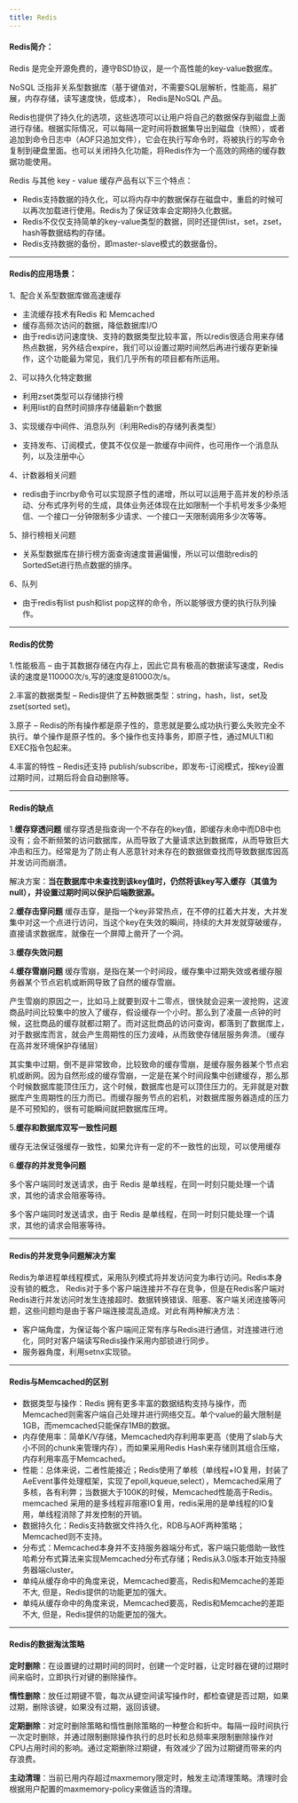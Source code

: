 ```yaml
---
title: Redis 
---
```



#### Redis简介：

Redis 是完全开源免费的，遵守BSD协议，是一个高性能的key-value数据库。

NoSQL 泛指非关系型数据库（基于键值对，不需要SQL层解析，性能高，易扩展，内存存储，读写速度快，低成本）， Redis是NoSQL 产品。

Redis也提供了持久化的选项，这些选项可以让用户将自己的数据保存到磁盘上面进行存储。根据实际情况，可以每隔一定时间将数据集导出到磁盘（快照），或者追加到命令日志中（AOF只追加文件），它会在执行写命令时，将被执行的写命令复制到硬盘里面。也可以关闭持久化功能，将Redis作为一个高效的网络的缓存数据功能使用。

Redis 与其他 key - value 缓存产品有以下三个特点：
- Redis支持数据的持久化，可以将内存中的数据保存在磁盘中，重启的时候可以再次加载进行使用。Redis为了保证效率会定期持久化数据。
- Redis不仅仅支持简单的key-value类型的数据，同时还提供list，set，zset，hash等数据结构的存储。
- Redis支持数据的备份，即master-slave模式的数据备份。


----------
#### Redis的应用场景：

1、配合关系型数据库做高速缓存
- 主流缓存技术有Redis 和 Memcached
- 缓存高频次访问的数据，降低数据库I/O
- 由于redis访问速度快、支持的数据类型比较丰富，所以redis很适合用来存储热点数据，另外结合expire，我们可以设置过期时间然后再进行缓存更新操作，这个功能最为常见，我们几乎所有的项目都有所运用。

2、可以持久化特定数据
- 利用zset类型可以存储排行榜
- 利用list的自然时间排序存储最新n个数据


3、实现缓存中间件、消息队列（利用Redis的存储列表类型）
- 支持发布、订阅模式，使其不仅仅是一款缓存中间件，也可用作一个消息队列，以及注册中心

4、计数器相关问题
- redis由于incrby命令可以实现原子性的递增，所以可以运用于高并发的秒杀活动、分布式序列号的生成，具体业务还体现在比如限制一个手机号发多少条短信、一个接口一分钟限制多少请求、一个接口一天限制调用多少次等等。

5、排行榜相关问题
- 关系型数据库在排行榜方面查询速度普遍偏慢，所以可以借助redis的SortedSet进行热点数据的排序。

6、队列
- 由于redis有list push和list pop这样的命令，所以能够很方便的执行队列操作。


----------
#### Redis的优势

1.性能极高 – 由于其数据存储在内存上，因此它具有极高的数据读写速度，Redis读的速度是110000次/s,写的速度是81000次/s。

2.丰富的数据类型 – Redis提供了五种数据类型：string，hash，list，set及zset(sorted set)。

3.原子 – Redis的所有操作都是原子性的，意思就是要么成功执行要么失败完全不执行。单个操作是原子性的。多个操作也支持事务，即原子性，通过MULTI和EXEC指令包起来。

4.丰富的特性 – Redis还支持 publish/subscribe，即发布-订阅模式，按key设置过期时间，过期后将会自动删除等。


----------
#### Redis的缺点

1.**缓存穿透问题**
缓存穿透是指查询一个不存在的key值，即缓存未命中而DB中也没有；会不断频繁的访问数据库，从而导致了大量请求达到数据库，从而导致巨大冲击和压力。经常是为了防止有人恶意针对未存在的数据做查找而导致数据库因高并发访问而崩溃。

解决方案：**当在数据库中未查找到该key值时，仍然将该key写入缓存（其值为null），并设置过期时间以保护后端数据源。**

2.**缓存击穿问题**
缓存击穿，是指一个key非常热点，在不停的扛着大并发，大并发集中对这一个点进行访问，当这个key在失效的瞬间，持续的大并发就穿破缓存，直接请求数据库，就像在一个屏障上凿开了一个洞。

3.**缓存失效问题**

4.**缓存雪崩问题**
缓存雪崩，是指在某一个时间段，缓存集中过期失效或者缓存服务器某个节点宕机或断网导致了自然的缓存雪崩。

产生雪崩的原因之一，比如马上就要到双十二零点，很快就会迎来一波抢购，这波商品时间比较集中的放入了缓存，假设缓存一个小时。那么到了凌晨一点钟的时候，这批商品的缓存就都过期了。而对这批商品的访问查询，都落到了数据库上，对于数据库而言，就会产生周期性的压力波峰，从而致使存储层服务奔溃。（缓存在高并发环境保护存储层）


其实集中过期，倒不是非常致命，比较致命的缓存雪崩，是缓存服务器某个节点宕机或断网。因为自然形成的缓存雪崩，一定是在某个时间段集中创建缓存，那么那个时候数据库能顶住压力，这个时候，数据库也是可以顶住压力的。无非就是对数据库产生周期性的压力而已。而缓存服务节点的宕机，对数据库服务器造成的压力是不可预知的，很有可能瞬间就把数据库压垮。


5.**缓存和数据库双写一致性问题**

缓存无法保证强缓存一致性，如果允许有一定的不一致性的出现，可以使用缓存

6.**缓存的并发竞争问题**

多个客户端同时发送请求，由于 Redis 是单线程，在同一时刻只能处理一个请求，其他的请求会阻塞等待。

多个客户端同时发送请求，由于 Redis 是单线程，在同一时刻只能处理一个请求，其他的请求会阻塞等待。


----------
#### Redis的并发竞争问题解决方案

Redis为单进程单线程模式，采用队列模式将并发访问变为串行访问。Redis本身没有锁的概念，
Redis对于多个客户端连接并不存在竞争，但是在Redis客户端对Redis进行并发访问时发生连接超时、数据转换错误、阻塞、客户端关闭连接等问题，这些问题均是由于客户端连接混乱造成。对此有两种解决方法：
- 客户端角度，为保证每个客户端间正常有序与Redis进行通信，对连接进行池化，同时对客户端读写Redis操作采用内部锁进行同步。
- 服务器角度，利用setnx实现锁。


----------
#### Redis与Memcached的区别
- 数据类型与操作：Redis 拥有更多丰富的数据结构支持与操作，而Memcached则需客户端自己处理并进行网络交互。单个value的最大限制是1GB，而memcached只能保存1MB的数据。
- 内存使用率：简单K/V存储，Memcached内存利用率更高（使用了slab与大小不同的chunk来管理内存），而如果采用Redis Hash来存储则其组合压缩，内存利用率高于Memcached。
- 性能：总体来说，二者性能接近；Redis使用了单核（单线程+IO复用，封装了AeEvent事件处理框架，实现了epoll,kqueue,select），Memcached采用了多核，各有利弊；当数据大于100K的时候，Memcached性能高于Redis。memcached 采用的是多线程非阻塞IO复用，redis采用的是单线程的IO复用，单线程消除了并发控制的开销。
- 数据持久化：Redis支持数据文件持久化，RDB与AOF两种策略；Memcached则不支持。
- 分布式：Memcached本身并不支持服务器端分布式，客户端只能借助一致性哈希分布式算法来实现Memcached分布式存储；Redis从3.0版本开始支持服务器端cluster。
- 单纯从缓存命中的角度来说，Memcached要高，Redis和Memcache的差距不大, 但是，Redis提供的功能更加的强大。
- 单纯从缓存命中的角度来说，Memcached要高，Redis和Memcache的差距不大, 但是，Redis提供的功能更加的强大。


----------
#### Redis的数据淘汰策略

**定时删除**：在设置键的过期时间的同时，创建一个定时器，让定时器在键的过期时间来临时，立即执行对键的删除操作。

**惰性删除**：放任过期键不管，每次从键空间读写操作时，都检查键是否过期，如果过期，删除该键，如果没有过期，返回该键。

**定期删除**：对定时删除策略和惰性删除策略的一种整合和折中。每隔一段时间执行一次定时删除，并通过限制删除操作执行的总时长和总频率来限制删除操作对CPU占用时间的影响。通过定期删除过期键，有效减少了因为过期键而带来的内存浪费。

**主动清理**：当前已用内存超过maxmemory限定时，触发主动清理策略。清理时会根据用户配置的maxmemory-policy来做适当的清理。